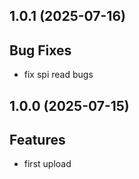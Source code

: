 ## 1.0.1 (2025-07-16)

## Bug Fixes

- fix spi read bugs

## 1.0.0 (2025-07-15)

## Features

- first upload